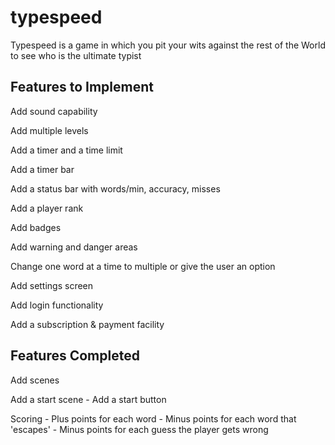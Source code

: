 # typespeed
Typespeed is a game in which you pit your wits against the rest of the World to see who is the ultimate typist

## Features to Implement

Add sound capability   
    
Add multiple levels

Add a timer and a time limit

Add a timer bar

Add a status bar with words/min, accuracy, misses

Add a player rank

Add badges

Add warning and danger areas

Change one word at a time to multiple or give the user an option

Add settings screen

Add login functionality

Add a subscription & payment facility


## Features Completed
Add scenes

Add a start scene
    - Add a start button

Scoring
    - Plus points for each word
    - Minus points for each word that 'escapes'
    - Minus points for each guess the player gets wrong
